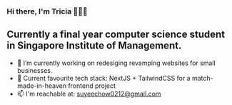 ### Hi there, I'm Tricia 👩🏻‍💻
Currently a final year computer science student in Singapore Institute of Management. 
---

- 🔭 I’m currently working on redesiging revamping websites for small businesses.
- 🥞 Current favourite tech stack: NextJS + TailwindCSS for a match-made-in-heaven frontend project
- 📫 I'm reachable at: suyeechow0212@gmail.com


